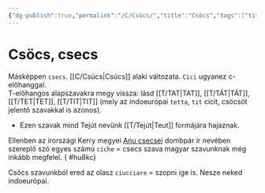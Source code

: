```yaml
---
{"dg-publish":true,"permalink":"/C/Csöcs/","title":"Csöcs","tags":["titleandheadingonedontmatch"],"created":"2023-11-21T02:37","updated":"2024-10-25T16:35"}
---
```



# Csöcs, csecs

Másképpen `csecs`. [[C/Csúcs\|Csúcs]] alaki változata. `Cici` ugyanez c-előhanggal.  
T-előhangos alapszavakra megy vissza: lásd [[T/TAT\|TAT]], [[T/TÁT\|TÁT]], [[T/TET\|TET]], [[T/TIT\|TIT]] (mely az indoeurópai `tetta`, `tit` cicit, csöcsöt jelentő szavakkal is azonos).  
- Ezen szavak mind Tejút nevünk [[T/Tejút\|Teut]] formájára hajaznak.

Ellenben az írországi Kerry megyei [Anu csecsei](https://en.wikipedia.org/wiki/Paps_of_Anu) dombpár ír nevében szereplő szó egyes számú `cíche` = csecs szava magyar szavunknak még inkább megfelel.
{ #hu8kc}


Csöcs szavunkból ered az olasz `ciucciare` = szopni ige is. Nesze neked indoeurópai.  

